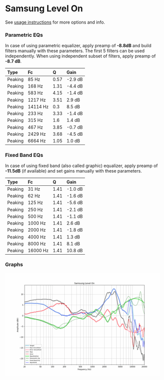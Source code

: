 # Samsung Level On
See [usage instructions](https://github.com/jaakkopasanen/AutoEq#usage) for more options and info.

### Parametric EQs
In case of using parametric equalizer, apply preamp of **-8.8dB** and build filters manually
with these parameters. The first 5 filters can be used independently.
When using independent subset of filters, apply preamp of **-8.7 dB**.

| Type    | Fc       |    Q | Gain    |
|:--------|:---------|:-----|:--------|
| Peaking | 85 Hz    | 0.57 | -2.9 dB |
| Peaking | 168 Hz   | 1.31 | -4.4 dB |
| Peaking | 583 Hz   | 4.15 | -1.4 dB |
| Peaking | 1217 Hz  | 3.51 | 2.9 dB  |
| Peaking | 14114 Hz | 0.3  | 8.5 dB  |
| Peaking | 233 Hz   | 3.33 | -1.4 dB |
| Peaking | 315 Hz   | 1.6  | 1.4 dB  |
| Peaking | 467 Hz   | 3.85 | -0.7 dB |
| Peaking | 2429 Hz  | 3.68 | -4.5 dB |
| Peaking | 6664 Hz  | 1.05 | 1.0 dB  |

### Fixed Band EQs
In case of using fixed band (also called graphic) equalizer, apply preamp of **-11.5dB**
(if available) and set gains manually with these parameters.

| Type    | Fc       |    Q | Gain    |
|:--------|:---------|:-----|:--------|
| Peaking | 31 Hz    | 1.41 | -1.0 dB |
| Peaking | 62 Hz    | 1.41 | -1.6 dB |
| Peaking | 125 Hz   | 1.41 | -5.6 dB |
| Peaking | 250 Hz   | 1.41 | -2.1 dB |
| Peaking | 500 Hz   | 1.41 | -1.1 dB |
| Peaking | 1000 Hz  | 1.41 | 2.6 dB  |
| Peaking | 2000 Hz  | 1.41 | -1.8 dB |
| Peaking | 4000 Hz  | 1.41 | 1.3 dB  |
| Peaking | 8000 Hz  | 1.41 | 8.1 dB  |
| Peaking | 16000 Hz | 1.41 | 10.8 dB |

### Graphs
![](./Samsung%20Level%20On.png)